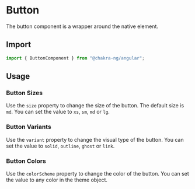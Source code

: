 # Button

The button component is a wrapper around the native element.

## Import

```javascript
import { ButtonComponent } from "@chakra-ng/angular";
```

## Usage

### Button Sizes

Use the `size` property to change the size of the button. The default size is `md`. You can set the value to `xs`, `sm`, `md` or `lg`.

### Button Variants

Use the `variant` property to change the visual type of the button. You can set the value to `solid`, `outline`, `ghost` or `link`.

### Button Colors

Use the `colorScheme` property to change the color of the button. You can set the value to any color in the theme object.
